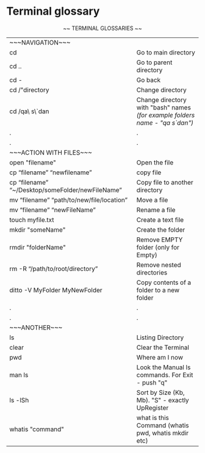 # Terminal glossary

<p align="center">
~~ TERMINAL GLOSSARIES ~~
    
  <table align="center">
   <tr><td>~~~NAVIGATION~~~</td><td>  </td> </tr>
    <tr><td> cd </td>
  <td> Go to main directory </td></tr>
    <tr><td> cd .. </td>
  <td> Go to parent directory </td></tr>
    <tr><td> cd - </td>
  <td> Go back </td></tr>
  <tr>
     <td> cd  /"directory </td>
    <td> Change directory</td>
          <tr><td> cd /qa\ s\`dan </td>
  <td> Change directory with "bash" names <br><i>(for example folders name - "qa s`dan")</i></br></td></tr>
       <tr><td>.</td><td> . </td> </tr>
       <tr><td>.</td><td> .</td> </tr>
       
 <tr><td>~~~ACTION WITH FILES~~~</td><td>  </td> </tr>
    <tr><td> open "filename"</td>
  <td> Open the file</td></tr>
    <tr><td> cp “filename” “newfilename”</td>
  <td> copy file </td></tr>
    <tr><td> cp “filename” “~/Desktop/someFolder/newFileName”</td>
  <td> Copy file to another directory </td></tr>
      <tr><td> mv “filename” “path/to/new/file/location” </td>
  <td> Move a file </td></tr>
        <tr><td> mv “filename” “newFileName” </td>
  <td> Rename a file </td></tr>
        <tr><td> touch myfile.txt </td>
  <td> Create a text file </td></tr>
          <tr><td> mkdir "someName" </td>
  <td> Create the folder </td></tr>
            <tr><td> rmdir "folderName" </td>
  <td> Remove EMPTY folder (only for Empty) </td></tr>
              <tr><td> rm -R “/path/to/root/directory” </td>
  <td> Remove nested directories </td></tr>
       <tr><td> ditto -V MyFolder MyNewFolder </td>
  <td> Copy contents of a folder to a new folder </td></tr>
         <tr><td>.</td><td> . </td> </tr>
       <tr><td>.</td><td> .</td> </tr>
       
 <tr><td>~~~ANOTHER~~~</td><td>  </td> </tr>
     <tr><td>ls</td>
  <td> Listing Directory</td></tr>
       <tr><td>clear</td>
  <td> Clear the Terminal</td></tr>
       <tr><td>pwd</td>
  <td> Where am I now</td></tr>
    <tr><td> man ls</td>
  <td> Look the Manual ls commands. For Exit - push "q" </td></tr>
    <tr> <td>ls -lSh</td>
  <td> Sort by Size (Kb, Mb). "S" - exactly UpRegister</td></tr>
      <tr> <td>whatis "command"</td>
  <td> what is this Command (whatis pwd, whatis mkdir etc)</td></tr>
    </table>
</p>
